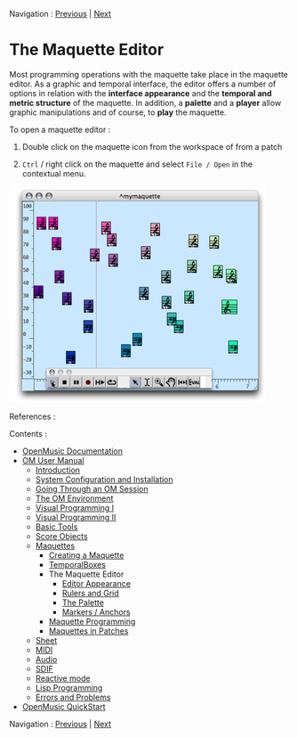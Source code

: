 Navigation : [Previous](InstancesValue "page
précédente\(Instances\)") | [Next](EditorAppearance "page
suivante\(Editor Appearance\)")

# The Maquette Editor

Most programming operations with the maquette take place in the maquette
editor. As a graphic and temporal interface, the editor offers a number of
options in relation with the  **interface appearance** and the  **temporal
and** **metric structure** of the maquette. In addition, a  **palette** and a
**player** allow graphic manipulations and of course, to  **play** the
maquette.

To open a maquette editor :

  1. Double click on the maquette icon from the workspace of from a patch

  2. `Ctrl` / right click on the maquette and select `File / Open` in the contextual menu. 

![](../res/play1.png)

References :

Contents :

  * [OpenMusic Documentation](OM-Documentation)
  * [OM User Manual](OM-User-Manual)
    * [Introduction](00-Contents)
    * [System Configuration and Installation](Installation)
    * [Going Through an OM Session](Goingthrough)
    * [The OM Environment](Environment)
    * [Visual Programming I](BasicVisualProgramming)
    * [Visual Programming II](AdvancedVisualProgramming)
    * [Basic Tools](BasicObjects)
    * [Score Objects](ScoreObjects)
    * [Maquettes](Maquettes)
      * [Creating a Maquette](Maquette)
      * [TemporalBoxes](TemporalBoxes)
      * The Maquette Editor
        * [Editor Appearance](EditorAppearance)
        * [Rulers and Grid](Grid%20and%20Rulers)
        * [The Palette](player)
        * [Markers / Anchors](Markers)
      * [Maquette Programming](Programming%20Maquette)
      * [Maquettes in Patches](Maquettes%20in%20Patches)
    * [Sheet](Sheet)
    * [MIDI](MIDI)
    * [Audio](Audio)
    * [SDIF](SDIF)
    * [Reactive mode](Reactive)
    * [Lisp Programming](Lisp)
    * [Errors and Problems](errors)
  * [OpenMusic QuickStart](QuickStart-Chapters)

Navigation : [Previous](InstancesValue "page
précédente\(Instances\)") | [Next](EditorAppearance "page
suivante\(Editor Appearance\)")

